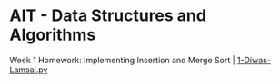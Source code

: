 # AIT - Data Structures and Algorithms

Week 1 Homework: Implementing Insertion and Merge Sort | <a href = "https://github.com/diwas-lamsal/ait-data-structures/blob/main/Week%201%2010-Aug-2021/1-Diwas-Lamsal.py">1-Diwas-Lamsal.py</a>
